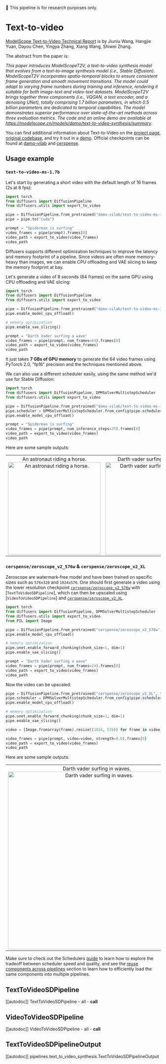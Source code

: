 <!--Copyright 2024 The HuggingFace Team. All rights reserved.

Licensed under the Apache License, Version 2.0 (the "License"); you may not use this file except in compliance with
the License. You may obtain a copy of the License at

http://www.apache.org/licenses/LICENSE-2.0

Unless required by applicable law or agreed to in writing, software distributed under the License is distributed on
an "AS IS" BASIS, WITHOUT WARRANTIES OR CONDITIONS OF ANY KIND, either express or implied. See the License for the
specific language governing permissions and limitations under the License.
-->

<Tip warning={true}>

🧪 This pipeline is for research purposes only.

</Tip>

# Text-to-video

[ModelScope Text-to-Video Technical Report](https://arxiv.org/abs/2308.06571) is by Jiuniu Wang, Hangjie Yuan, Dayou Chen, Yingya Zhang, Xiang Wang, Shiwei Zhang.

The abstract from the paper is:

*This paper introduces ModelScopeT2V, a text-to-video synthesis model that evolves from a text-to-image synthesis model (i.e., Stable Diffusion). ModelScopeT2V incorporates spatio-temporal blocks to ensure consistent frame generation and smooth movement transitions. The model could adapt to varying frame numbers during training and inference, rendering it suitable for both image-text and video-text datasets. ModelScopeT2V brings together three components (i.e., VQGAN, a text encoder, and a denoising UNet), totally comprising 1.7 billion parameters, in which 0.5 billion parameters are dedicated to temporal capabilities. The model demonstrates superior performance over state-of-the-art methods across three evaluation metrics. The code and an online demo are available at https://modelscope.cn/models/damo/text-to-video-synthesis/summary.*

You can find additional information about Text-to-Video on the [project page](https://modelscope.cn/models/damo/text-to-video-synthesis/summary), [original codebase](https://github.com/modelscope/modelscope/), and try it out in a [demo](https://huggingface.co/spaces/damo-vilab/modelscope-text-to-video-synthesis). Official checkpoints can be found at [damo-vilab](https://huggingface.co/damo-vilab) and [cerspense](https://huggingface.co/cerspense).

## Usage example

### `text-to-video-ms-1.7b`

Let's start by generating a short video with the default length of 16 frames (2s at 8 fps):

```python
import torch
from diffusers import DiffusionPipeline
from diffusers.utils import export_to_video

pipe = DiffusionPipeline.from_pretrained("damo-vilab/text-to-video-ms-1.7b", torch_dtype=torch.float16, variant="fp16")
pipe = pipe.to("cuda")

prompt = "Spiderman is surfing"
video_frames = pipe(prompt).frames[0]
video_path = export_to_video(video_frames)
video_path
```

Diffusers supports different optimization techniques to improve the latency
and memory footprint of a pipeline. Since videos are often more memory-heavy than images,
we can enable CPU offloading and VAE slicing to keep the memory footprint at bay.

Let's generate a video of 8 seconds (64 frames) on the same GPU using CPU offloading and VAE slicing:

```python
import torch
from diffusers import DiffusionPipeline
from diffusers.utils import export_to_video

pipe = DiffusionPipeline.from_pretrained("damo-vilab/text-to-video-ms-1.7b", torch_dtype=torch.float16, variant="fp16")
pipe.enable_model_cpu_offload()

# memory optimization
pipe.enable_vae_slicing()

prompt = "Darth Vader surfing a wave"
video_frames = pipe(prompt, num_frames=64).frames[0]
video_path = export_to_video(video_frames)
video_path
```

It just takes **7 GBs of GPU memory** to generate the 64 video frames using PyTorch 2.0, "fp16" precision and the techniques mentioned above.

We can also use a different scheduler easily, using the same method we'd use for Stable Diffusion:

```python
import torch
from diffusers import DiffusionPipeline, DPMSolverMultistepScheduler
from diffusers.utils import export_to_video

pipe = DiffusionPipeline.from_pretrained("damo-vilab/text-to-video-ms-1.7b", torch_dtype=torch.float16, variant="fp16")
pipe.scheduler = DPMSolverMultistepScheduler.from_config(pipe.scheduler.config)
pipe.enable_model_cpu_offload()

prompt = "Spiderman is surfing"
video_frames = pipe(prompt, num_inference_steps=25).frames[0]
video_path = export_to_video(video_frames)
video_path
```

Here are some sample outputs:

<table>
    <tr>
        <td><center>
        An astronaut riding a horse.
        <br>
        <img src="https://huggingface.co/datasets/huggingface/documentation-images/resolve/main/diffusers/astr.gif"
            alt="An astronaut riding a horse."
            style="width: 300px;" />
        </center></td>
        <td ><center>
        Darth vader surfing in waves.
        <br>
        <img src="https://huggingface.co/datasets/huggingface/documentation-images/resolve/main/diffusers/vader.gif"
            alt="Darth vader surfing in waves."
            style="width: 300px;" />
        </center></td>
    </tr>
</table>

### `cerspense/zeroscope_v2_576w` & `cerspense/zeroscope_v2_XL`

Zeroscope are watermark-free model and have been trained on specific sizes such as `576x320` and `1024x576`.
One should first generate a video using the lower resolution checkpoint [`cerspense/zeroscope_v2_576w`](https://huggingface.co/cerspense/zeroscope_v2_576w) with [`TextToVideoSDPipeline`],
which can then be upscaled using [`VideoToVideoSDPipeline`] and [`cerspense/zeroscope_v2_XL`](https://huggingface.co/cerspense/zeroscope_v2_XL).


```py
import torch
from diffusers import DiffusionPipeline, DPMSolverMultistepScheduler
from diffusers.utils import export_to_video
from PIL import Image

pipe = DiffusionPipeline.from_pretrained("cerspense/zeroscope_v2_576w", torch_dtype=torch.float16)
pipe.enable_model_cpu_offload()

# memory optimization
pipe.unet.enable_forward_chunking(chunk_size=1, dim=1)
pipe.enable_vae_slicing()

prompt = "Darth Vader surfing a wave"
video_frames = pipe(prompt, num_frames=24).frames[0]
video_path = export_to_video(video_frames)
video_path
```

Now the video can be upscaled:

```py
pipe = DiffusionPipeline.from_pretrained("cerspense/zeroscope_v2_XL", torch_dtype=torch.float16)
pipe.scheduler = DPMSolverMultistepScheduler.from_config(pipe.scheduler.config)
pipe.enable_model_cpu_offload()

# memory optimization
pipe.unet.enable_forward_chunking(chunk_size=1, dim=1)
pipe.enable_vae_slicing()

video = [Image.fromarray(frame).resize((1024, 576)) for frame in video_frames]

video_frames = pipe(prompt, video=video, strength=0.6).frames[0]
video_path = export_to_video(video_frames)
video_path
```

Here are some sample outputs:

<table>
    <tr>
        <td ><center>
        Darth vader surfing in waves.
        <br>
        <img src="https://huggingface.co/datasets/huggingface/documentation-images/resolve/main/diffusers/darthvader_cerpense.gif"
            alt="Darth vader surfing in waves."
            style="width: 576px;" />
        </center></td>
    </tr>
</table>

<Tip>

Make sure to check out the Schedulers [guide](../../using-diffusers/schedulers) to learn how to explore the tradeoff between scheduler speed and quality, and see the [reuse components across pipelines](../../using-diffusers/loading#reuse-components-across-pipelines) section to learn how to efficiently load the same components into multiple pipelines.

</Tip>

## TextToVideoSDPipeline
[[autodoc]] TextToVideoSDPipeline
	- all
	- __call__

## VideoToVideoSDPipeline
[[autodoc]] VideoToVideoSDPipeline
	- all
	- __call__

## TextToVideoSDPipelineOutput
[[autodoc]] pipelines.text_to_video_synthesis.TextToVideoSDPipelineOutput
